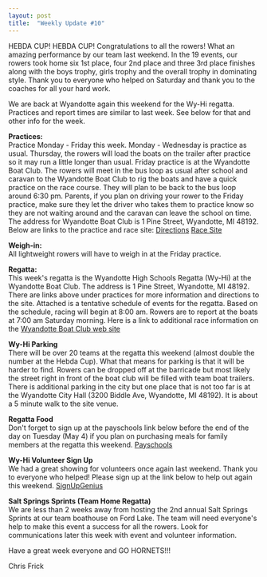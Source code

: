 ```yaml
---
layout: post  
title:  "Weekly Update #10"
---
```


HEBDA CUP! HEBDA CUP! Congratulations to all the rowers! What an amazing
performance by our team last weekend. In the 19 events, our rowers took
home six 1st place, four 2nd place and three 3rd place finishes along
with the boys trophy, girls trophy and the overall trophy in dominating
style. Thank you to everyone who helped on Saturday and thank you to the
coaches for all your hard work.

We are back at Wyandotte again this weekend for the Wy-Hi regatta.
Practices and report times are similar to last week. See below for that
and other info for the week.

**Practices:**  
Practice Monday - Friday this week. Monday - Wednesday is practice as
usual. Thursday, the rowers will load the boats on the trailer after
practice so it may run a little longer than usual. Friday practice is at
the Wyandotte Boat Club. The rowers will meet in the bus loop as usual
after school and caravan to the Wyandotte Boat Club to rig the boats and
have a quick practice on the race course. They will plan to be back to
the bus loop around 6:30 pm. Parents, if you plan on driving your rower
to the Friday practice, make sure they let the driver who takes them to
practice know so they are not waiting around and the caravan can leave
the school on time. The address for Wyandotte Boat Club is 1 Pine
Street, Wyandotte, MI 48192. Below are links to the practice and race
site:
[Directions](http://wyandotteboatclub.com/home/about-wbc/directions-to-wbc/)
[Race
Site](https://www.google.com/maps/place/Wyandotte+Boat+Club/@42.197075,-83.150245,700m/data=!3m1!1e3!4m2!3m1!1s0x0:0x8ab69baf1af7844f)

**Weigh-in:**  
All lightweight rowers will have to weigh in at the Friday practice.

**Regatta:**  
This week's regatta is the Wyandotte High Schools Regatta (Wy-Hi) at the
Wyandotte Boat Club. The address is 1 Pine Street, Wyandotte, MI 48192.
There are links above under practices for more information and
directions to the site. Attached is a tentative schedule of events for
the regatta. Based on the schedule, racing will begin at 8:00 am. Rowers
are to report at the boats at 7:00 am Saturday morning. Here is a link
to additional race information on the [Wyandotte Boat Club web
site](http://wyandotteboatclub.com/home/regattas/wy-hi-regatta/)

**Wy-Hi Parking**  
There will be over 20 teams at the regatta this weekend (almost double
the number at the Hebda Cup). What that means for parking is that it
will be harder to find. Rowers can be dropped off at the barricade but
most likely the street right in front of the boat club will be filled
with team boat trailers. There is additional parking in the city but one
place that is not too far is at the Wyandotte City Hall (3200 Biddle
Ave, Wyandotte, MI 48192). It is about a 5 minute walk to the site
venue.

**Regatta Food**  
Don't forget to sign up at the payschools link below before the end of
the day on Tuesday (May 4) if you plan on purchasing meals for family
members at the regatta this weekend.
[Payschools](https://parent.payschools.com/cat.asp?id=C740BA23A6504DACBD07791491B63467&)

**Wy-Hi Volunteer Sign Up**  
We had a great showing for volunteers once again last weekend. Thank you
to everyone who helped! Please sign up at the link below to help out
again this weekend.
[SignUpGenius](http://www.signupgenius.com/go/20f0a4dafab2ba2f49-2016)

**Salt Springs Sprints (Team Home Regatta)**  
We are less than 2 weeks away from hosting the 2nd annual Salt Springs
Sprints at our team boathouse on Ford Lake. The team will need
everyone's help to make this event a success for all the rowers. Look
for communications later this week with event and volunteer information.

Have a great week everyone and GO HORNETS!!!

Chris Frick
